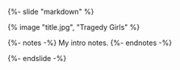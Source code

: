 {%- slide "markdown" %}

{% image "title.jpg", "Tragedy Girls" %}

{%- notes -%}
My intro notes.
{%- endnotes -%}

{%- endslide -%}
